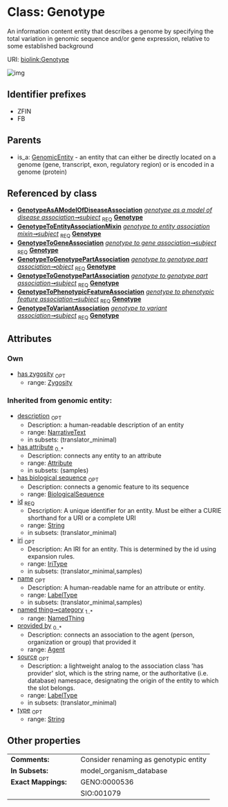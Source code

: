 
# Class: Genotype


An information content entity that describes a genome by specifying the total variation in genomic sequence and/or gene expression, relative to some established background

URI: [biolink:Genotype](https://w3id.org/biolink/vocab/Genotype)


![img](http://yuml.me/diagram/nofunky;dir:TB/class/[Zygosity],[OrganismTaxon],[NamedThing],[GenotypeToVariantAssociation],[GenotypeToPhenotypicFeatureAssociation],[GenotypeToGenotypePartAssociation],[GenotypeToGeneAssociation],[GenotypeToEntityAssociationMixin],[GenotypeAsAModelOfDiseaseAssociation],[Zygosity]<has%20zygosity%200..1-++[Genotype&#124;has_biological_sequence(i):biological_sequence%20%3F;id(i):string;iri(i):iri_type%20%3F;type(i):string%20%3F;name(i):label_type%20%3F;description(i):narrative_text%20%3F;source(i):label_type%20%3F],[GenotypeAsAModelOfDiseaseAssociation]-%20subject%201..1>[Genotype],[GenotypeToEntityAssociationMixin]-%20subject%201..1>[Genotype],[GenotypeToGeneAssociation]-%20subject%201..1>[Genotype],[GenotypeToGenotypePartAssociation]-%20object%201..1>[Genotype],[GenotypeToGenotypePartAssociation]-%20subject%201..1>[Genotype],[GenotypeToPhenotypicFeatureAssociation]-%20subject%201..1>[Genotype],[GenotypeToVariantAssociation]-%20subject%201..1>[Genotype],[GenomicEntity]^-[Genotype],[GenomicEntity],[Attribute],[Agent])

## Identifier prefixes

 * ZFIN
 * FB

## Parents

 *  is_a: [GenomicEntity](GenomicEntity.md) - an entity that can either be directly located on a genome (gene, transcript, exon, regulatory region) or is encoded in a genome (protein)

## Referenced by class

 *  **[GenotypeAsAModelOfDiseaseAssociation](GenotypeAsAModelOfDiseaseAssociation.md)** *[genotype as a model of disease association➞subject](genotype_as_a_model_of_disease_association_subject.md)*  <sub>REQ</sub>  **[Genotype](Genotype.md)**
 *  **[GenotypeToEntityAssociationMixin](GenotypeToEntityAssociationMixin.md)** *[genotype to entity association mixin➞subject](genotype_to_entity_association_mixin_subject.md)*  <sub>REQ</sub>  **[Genotype](Genotype.md)**
 *  **[GenotypeToGeneAssociation](GenotypeToGeneAssociation.md)** *[genotype to gene association➞subject](genotype_to_gene_association_subject.md)*  <sub>REQ</sub>  **[Genotype](Genotype.md)**
 *  **[GenotypeToGenotypePartAssociation](GenotypeToGenotypePartAssociation.md)** *[genotype to genotype part association➞object](genotype_to_genotype_part_association_object.md)*  <sub>REQ</sub>  **[Genotype](Genotype.md)**
 *  **[GenotypeToGenotypePartAssociation](GenotypeToGenotypePartAssociation.md)** *[genotype to genotype part association➞subject](genotype_to_genotype_part_association_subject.md)*  <sub>REQ</sub>  **[Genotype](Genotype.md)**
 *  **[GenotypeToPhenotypicFeatureAssociation](GenotypeToPhenotypicFeatureAssociation.md)** *[genotype to phenotypic feature association➞subject](genotype_to_phenotypic_feature_association_subject.md)*  <sub>REQ</sub>  **[Genotype](Genotype.md)**
 *  **[GenotypeToVariantAssociation](GenotypeToVariantAssociation.md)** *[genotype to variant association➞subject](genotype_to_variant_association_subject.md)*  <sub>REQ</sub>  **[Genotype](Genotype.md)**

## Attributes


### Own

 * [has zygosity](has_zygosity.md)  <sub>OPT</sub>
     * range: [Zygosity](Zygosity.md)

### Inherited from genomic entity:

 * [description](description.md)  <sub>OPT</sub>
     * Description: a human-readable description of an entity
     * range: [NarrativeText](types/NarrativeText.md)
     * in subsets: (translator_minimal)
 * [has attribute](has_attribute.md)  <sub>0..*</sub>
     * Description: connects any entity to an attribute
     * range: [Attribute](Attribute.md)
     * in subsets: (samples)
 * [has biological sequence](has_biological_sequence.md)  <sub>OPT</sub>
     * Description: connects a genomic feature to its sequence
     * range: [BiologicalSequence](types/BiologicalSequence.md)
 * [id](id.md)  <sub>REQ</sub>
     * Description: A unique identifier for an entity. Must be either a CURIE shorthand for a URI or a complete URI
     * range: [String](types/String.md)
     * in subsets: (translator_minimal)
 * [iri](iri.md)  <sub>OPT</sub>
     * Description: An IRI for an entity. This is determined by the id using expansion rules.
     * range: [IriType](types/IriType.md)
     * in subsets: (translator_minimal,samples)
 * [name](name.md)  <sub>OPT</sub>
     * Description: A human-readable name for an attribute or entity.
     * range: [LabelType](types/LabelType.md)
     * in subsets: (translator_minimal,samples)
 * [named thing➞category](named_thing_category.md)  <sub>1..*</sub>
     * range: [NamedThing](NamedThing.md)
 * [provided by](provided_by.md)  <sub>0..*</sub>
     * Description: connects an association to the agent (person, organization or group) that provided it
     * range: [Agent](Agent.md)
 * [source](source.md)  <sub>OPT</sub>
     * Description: a lightweight analog to the association class 'has provider' slot, which is the string name, or the authoritative (i.e. database) namespace, designating the origin of the entity to which the slot belongs.
     * range: [LabelType](types/LabelType.md)
     * in subsets: (translator_minimal)
 * [type](type.md)  <sub>OPT</sub>
     * range: [String](types/String.md)

## Other properties

|  |  |  |
| --- | --- | --- |
| **Comments:** | | Consider renaming as genotypic entity |
| **In Subsets:** | | model_organism_database |
| **Exact Mappings:** | | GENO:0000536 |
|  | | SIO:001079 |

